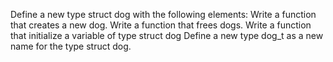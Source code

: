 Define a new type struct dog with the following elements:
Write a function that creates a new dog.
Write a function that frees dogs.
Write a function that initialize a variable of type struct dog
Define a new type dog_t as a new name for the type struct dog.
